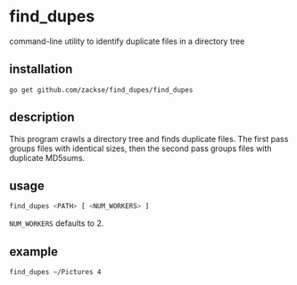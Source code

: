 find_dupes
==========

command-line utility to identify duplicate files in a directory tree

installation
------------

    go get github.com/zackse/find_dupes/find_dupes

description
-----------

This program crawls a directory tree and finds duplicate files. The first
pass groups files with identical sizes, then the second pass groups files
with duplicate MD5sums.

usage
-----

```bash
find_dupes <PATH> [ <NUM_WORKERS> ]
```

`NUM_WORKERS` defaults to 2.

example
-------

```bash
find_dupes ~/Pictures 4
```
